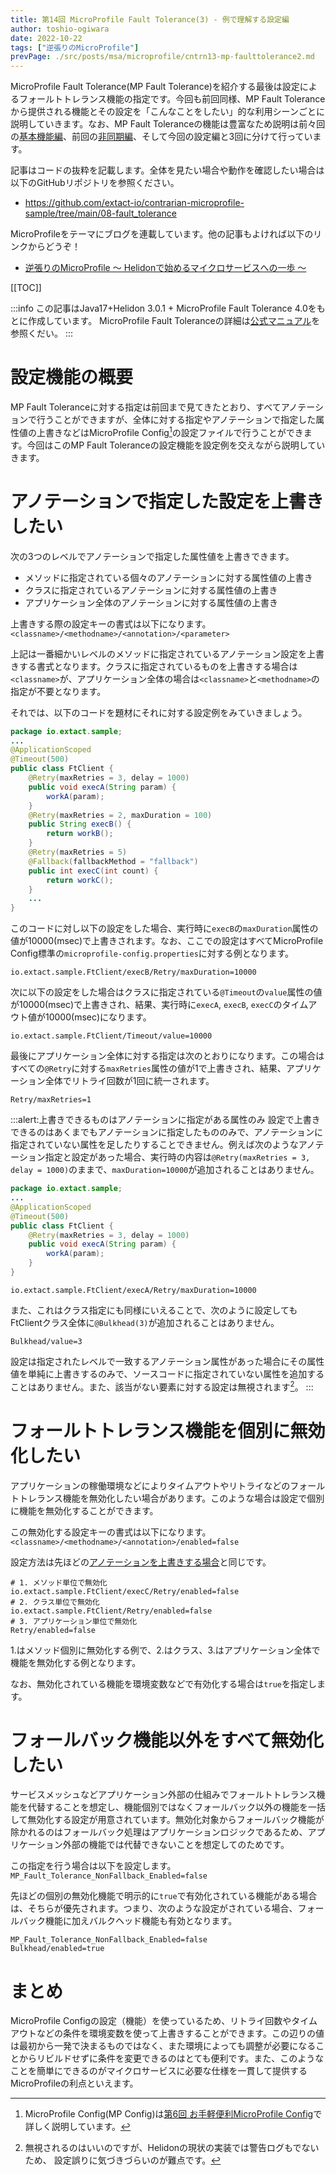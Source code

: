```yaml
---
title: 第14回 MicroProfile Fault Tolerance(3) - 例で理解する設定編
author: toshio-ogiwara
date: 2022-10-22
tags: ["逆張りのMicroProfile"]
prevPage: ./src/posts/msa/microprofile/cntrn13-mp-faulttolerance2.md
---
```

MicroProfile Fault Tolerance(MP Fault Tolerance)を紹介する最後は設定によるフォールトトレランス機能の指定です。今回も前回同様、MP Fault Toleranceから提供される機能とその設定を「こんなことをしたい」的な利用シーンごとに説明していきます。なお、MP Fault Toleranceの機能は豊富なため説明は前々回の[基本機能編](/msa/mp/cntrn12-mp-faulttolerance1/)、前回の[非同期編](/msa/mp/cntrn13-mp-faulttolerance2/)、そして今回の設定編と3回に分けて行っています。

記事はコードの抜粋を記載します。全体を見たい場合や動作を確認したい場合は以下のGitHubリポジトリを参照ください。
- <https://github.com/extact-io/contrarian-microprofile-sample/tree/main/08-fault_tolerance>

MicroProfileをテーマにブログを連載しています。他の記事もよければ以下のリンクからどうぞ！
- [逆張りのMicroProfile ～ Helidonで始めるマイクロサービスへの一歩 ～](/msa/#逆張りのmicroprofile-～-helidonで始めるマイクロサービスへの一歩-～)

[[TOC]]

:::info
この記事はJava17+Helidon 3.0.1 + MicroProfile Fault Tolerance 4.0をもとに作成しています。
MicroProfile Fault Toleranceの詳細は[公式マニュアル](https://download.eclipse.org/microprofile/microprofile-fault-tolerance-4.0/microprofile-fault-tolerance-spec-4.0.html#circuitbreaker)を参照くだい。
:::

# 設定機能の概要
MP Fault Toleranceに対する指定は前回まで見てきたとおり、すべてアノテーションで行うことができますが、全体に対する指定やアノテーションで指定した属性値の上書きなどはMicroProfile Config[^1]の設定ファイルで行うことができます。今回はこのMP Fault Toleranceの設定機能を設定例を交えながら説明していきます。

[^1]: MicroProfile Config(MP Config)は[第6回 お手軽便利MicroProfile Config](/msa/mp/cntrn06-mp-config/)で詳しく説明しています。

# アノテーションで指定した設定を上書きしたい
次の3つのレベルでアノテーションで指定した属性値を上書きできます。
- メソッドに指定されている個々のアノテーションに対する属性値の上書き
- クラスに指定されているアノテーションに対する属性値の上書き
- アプリケーション全体のアノテーションに対する属性値の上書き

上書きする際の設定キーの書式は以下になります。
`<classname>/<methodname>/<annotation>/<parameter>`

上記は一番細かいレベルのメソッドに指定されているアノテーション設定を上書きする書式となります。クラスに指定されているものを上書きする場合は`<classname>`が、アプリケーション全体の場合は`<classname>`と`<methodname>`の指定が不要となります。

それでは、以下のコードを題材にそれに対する設定例をみていきましょう。

```java
package io.extact.sample;
...
@ApplicationScoped
@Timeout(500)
public class FtClient {
    @Retry(maxRetries = 3, delay = 1000)
    public void execA(String param) {
        workA(param);
    }
    @Retry(maxRetries = 2, maxDuration = 100)
    public String execB() {
        return workB();
    }
    @Retry(maxRetries = 5)
    @Fallback(fallbackMethod = "fallback")
    public int execC(int count) {
        return workC();
    }
    ...
}
```

このコードに対し以下の設定をした場合、実行時に`execB`の`maxDuration`属性の値が10000(msec)で上書きされます。なお、ここでの設定はすべてMicroProfile Config標準の`microprofile-config.properties`に対する例となります。
```shell
io.extact.sample.FtClient/execB/Retry/maxDuration=10000
```

次に以下の設定をした場合はクラスに指定されている`@Timeout`の`value`属性の値が10000(msec)で上書きされ、結果、実行時に`execA`, `execB`, `execC`のタイムアウト値が10000(msec)になります。
```shell
io.extact.sample.FtClient/Timeout/value=10000
```

最後にアプリケーション全体に対する指定は次のとおりになります。この場合はすべての`@Retry`に対する`maxRetries`属性の値が1で上書きされ、結果、アプリケーション全体でリトライ回数が1回に統一されます。
```shell
Retry/maxRetries=1
```

:::alert:上書きできるものはアノテーションに指定がある属性のみ
設定で上書きできるのはあくまでもアノテーションに指定したもののみで、アノテーションに指定されていない属性を足したりすることできません。例えば次のようなアノテーション指定と設定があった場合、実行時の内容は`@Retry(maxRetries = 3, delay = 1000)`のままで、`maxDuration=10000`が追加されることはありません。

```java
package io.extact.sample;
...
@ApplicationScoped
@Timeout(500)
public class FtClient {
    @Retry(maxRetries = 3, delay = 1000)
    public void execA(String param) {
        workA(param);
    }
}
```
```shell
io.extact.sample.FtClient/execA/Retry/maxDuration=10000
```

また、これはクラス指定にも同様にいえることで、次のように設定してもFtClientクラス全体に`@Bulkhead(3)`が追加されることはありません。

```shell
Bulkhead/value=3
```

設定は指定されたレベルで一致するアノテーション属性があった場合にその属性値を単純に上書きするのみで、ソースコードに指定されていない属性を追加することはありません。また、該当がない要素に対する設定は無視されます[^2]。
:::

[^2]: 無視されるのはいいのですが、Helidonの現状の実装では警告ログもでないため、 設定誤りに気づきづらいのが難点です。

# フォールトトレランス機能を個別に無効化したい
アプリケーションの稼働環境などによりタイムアウトやリトライなどのフォールトトレランス機能を無効化したい場合があります。このような場合は設定で個別に機能を無効化することができます。

この無効化する設定キーの書式は以下になります。
`<classname>/<methodname>/<annotation>/enabled=false`

設定方法は先ほどの[アノテーションを上書きする場合](#アノテーションで指定した設定を上書きしたい)と同じです。
```shell
# 1. メソッド単位で無効化
io.extact.sample.FtClient/execC/Retry/enabled=false
# 2. クラス単位で無効化
io.extact.sample.FtClient/Retry/enabled=false
# 3. アプリケーション単位で無効化
Retry/enabled=false
```

1.はメソッド個別に無効化する例で、2.はクラス、3.はアプリケーション全体で機能を無効化する例となります。

なお、無効化されている機能を環境変数などで有効化する場合は`true`を指定します。


# フォールバック機能以外をすべて無効化したい
サービスメッシュなどアプリケーション外部の仕組みでフォールトトレランス機能を代替することを想定し、機能個別ではなくフォールバック以外の機能を一括して無効化する設定が用意されています。無効化対象からフォールバック機能が除かれるのはフォールバック処理はアプリケーションロジックであるため、アプリケーション外部の機能では代替できないことを想定してのためです。

この指定を行う場合は以下を設定します。
`MP_Fault_Tolerance_NonFallback_Enabled=false`

先ほどの個別の無効化機能で明示的に`true`で有効化されている機能がある場合は、そちらが優先されます。つまり、次のような設定がされている場合、フォールバック機能に加えバルクヘッド機能も有効となります。

```shell
MP_Fault_Tolerance_NonFallback_Enabled=false
Bulkhead/enabled=true
```

# まとめ
MicroProfile Configの設定（機能）を使っているため、リトライ回数やタイムアウトなどの条件を環境変数を使って上書きすることができます。この辺りの値は最初から一発で決まるものではなく、また環境によっても調整が必要になることからリビルドせずに条件を変更できるのはとても便利です。また、このようなことを簡単にできるのがマイクロサービスに必要な仕様を一貫して提供するMicroProfileの利点といえます。

